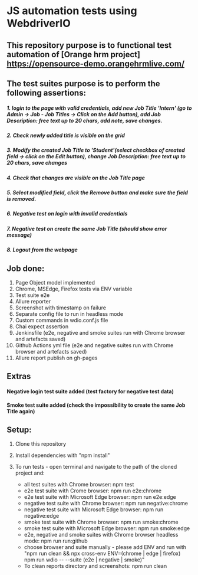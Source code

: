 # JS automation tests using WebdriverIO

## This repository purpose is to functional test automation of [Orange hrm project] https://opensource-demo.orangehrmlive.com/

## The test suites purpose is to perform the following assertions:

##### 1. login to the page with valid credentials, add new Job Title 'Intern' (go to Admin -> Job - Job Titles -> Click on the Add button), add Job Description: free text up to 20 chars, add note, save changes.
##### 2. Check newly added title is visible on the grid
##### 3. Modify the created Job Title to 'Student'(select checkbox of created field -> click on the Edit button), change Job Description: free text up to 20 chars, save changes
##### 4. Check that changes are visible on the Job Title page
##### 5. Select modified field, click the Remove button and make sure the field is removed.
##### 6. Negative test on login with invalid credentials
##### 7. Negative test on create the same Job Title (should show error message)
##### 8. Logout from the webpage

## Job done:

1.  Page Object model implemented
2.  Chrome, MSEdge, Firefox tests via ENV variable
3.  Test suite e2e
4.  Allure reporter
5.  Screenshot with timestamp on failure
6.  Separate config file to run in headless mode
7.  Custom commands in wdio.conf.js file
8.  Chai expect assertion
9.  Jenkinsfile (e2e, negative and smoke suites run with Chrome browser and artefacts saved)
10. Github Actions yml file (e2e and negative suites run with Chrome browser and artefacts saved)
11. Allure report publish on gh-pages

## Extras
#### Negative login test suite added (test factory for negative test data)
#### Smoke test suite added (check the impossibility to create the same Job Title again)

## Setup:

1. Clone this repository
2. Install dependencies with "npm install"
3. To run tests - open terminal and navigate to the path of the cloned project and:

    - all test suites with Chrome browser: npm test
    - e2e test suite with Crome browser: npm run e2e:chrome
    - e2e test suite with Microsoft Edge browser: npm run e2e:edge
    - negative test suite with Chrome browser: npm run negative:chrome
    - negative test suite with Microsoft Edge browser: npm run negative:edge
    - smoke test suite with Chrome browser: npm run smoke:chrome
    - smoke test suite with Microsoft Edge browser: npm run smoke:edge
    - e2e, negative and smoke suites with Chrome browser headless mode: npm run run:github
    - choose browser and suite manually - please add ENV and run with "npm run clean && npx cross-env ENV=(chrome | edge | firefox) npm run wdio -- --suite (e2e | negative | smoke)"
    - To clean reports directory and screenshots: npm run clean
